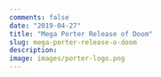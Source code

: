 ```yaml
---
comments: false
date: "2019-04-27"
title: "Mega Porter Release of Doom"
slug: mega-porter-release-o-doom
description: 
image: images/porter-logo.png
---
```

